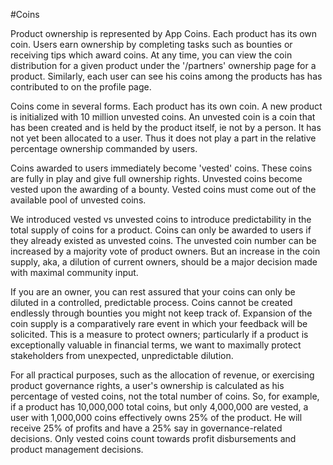 #Coins

Product ownership is represented by App Coins.  Each product has its own coin.  Users
earn ownership by completing tasks such as bounties or receiving tips which award coins.
At any time, you can view the coin distribution for a given product under the '/partners'
ownership page for a product.  Similarly, each user can see his coins among the products has has
contributed to on the profile page.

Coins come in several forms.  Each product has its own coin.  A new product is initialized with 10 million
unvested coins.  An unvested coin is a coin that has been created and is held by the product itself, ie not by a person.  It has not yet been allocated to a user.  Thus it does not play a part in the relative percentage
ownership commanded by users.  

Coins awarded to users immediately become 'vested' coins.  These coins are fully in play and give full ownership
rights.  Unvested coins become vested upon the awarding of a bounty.  Vested coins must come out of the
available pool of unvested coins.

We introduced vested vs unvested coins to introduce predictability in the total supply of coins for a product.
Coins can only be awarded to users if they already existed as unvested coins.  The unvested coin number can be
increased by a majority vote of product owners.  But an increase in the coin supply, aka, a dilution of current owners, should be a major decision made with maximal community input.  

If you are an owner, you can rest assured that your coins can only be diluted in a controlled, predictable process.  Coins cannot be created endlessly through bounties you might not keep track of.  Expansion of the coin supply is a comparatively rare event in which your feedback will be solicited.  This is a measure to protect owners; particularly if a product is exceptionally valuable in financial terms, we want to maximally protect stakeholders from unexpected, unpredictable dilution.

For all practical purposes, such as the allocation of revenue, or exercising product governance rights, a user's ownership is calculated as his percentage of vested coins, not the total number of coins.  So, for example, if a product has 10,000,000 total coins, but only 4,000,000 are vested, a user with 1,000,000 coins effectively owns 25% of the product.  He will receive 25% of profits and have a 25% say in governance-related decisions.  Only vested coins count towards profit disbursements and product management decisions.
